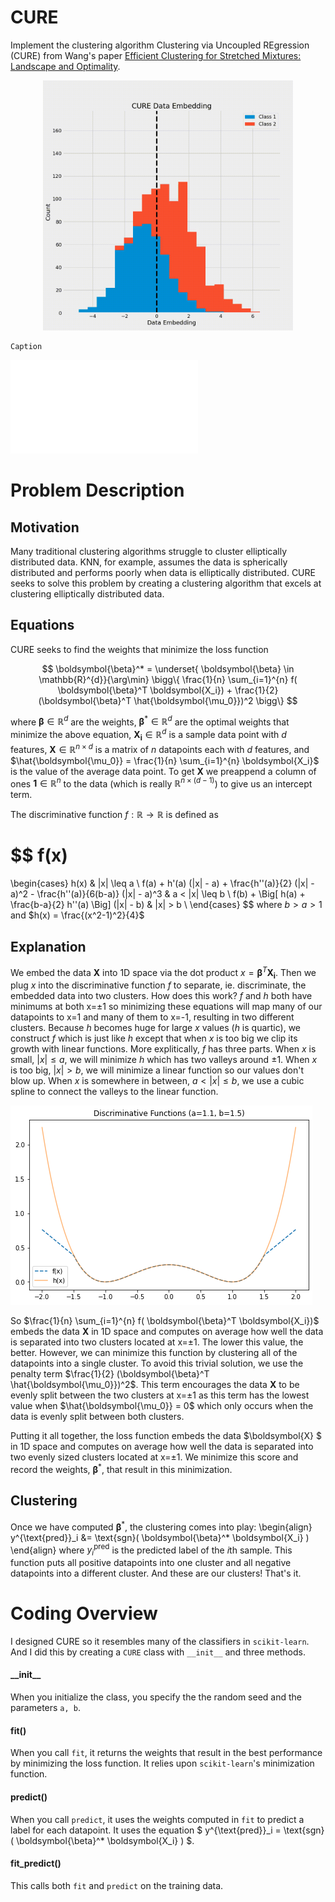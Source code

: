 # CURE
Implement the clustering algorithm Clustering via Uncoupled  REgression (CURE) from Wang's paper [Efficient Clustering for Stretched Mixtures: Landscape and Optimality](https://arxiv.org/abs/2003.09960).

<p align="center">
    <img src="/reports/figures/experiment1/cure_animation.gif" alt="GIF of CURE" width="400" height="400" />
    
    Caption
</p>


![](./reports/figures/experiment1/cure_animation.html)


# Problem Description

## Motivation
Many traditional clustering algorithms struggle to cluster elliptically distributed data. KNN, for example, assumes the data is spherically distributed and performs poorly when data is elliptically distributed. CURE seeks to solve this problem by creating a clustering algorithm that excels at clustering elliptically distributed data.

## Equations

CURE seeks to find the weights that minimize the loss function

$$
\boldsymbol{\beta}^* = 
    \underset{ \boldsymbol{\beta} \in \mathbb{R}^{d}}{\arg\min}
    \bigg\{ 
    \frac{1}{n} \sum_{i=1}^{n}
    f( \boldsymbol{\beta}^T \boldsymbol{X_i})
    +
    \frac{1}{2} (\boldsymbol{\beta}^T \hat{\boldsymbol{\mu_0}})^2
    \bigg\}
$$

where $\boldsymbol{\beta} \in \mathbb{R}^d$ are the weights, $\boldsymbol{\beta}^{*} \in \mathbb{R}^d$ are the optimal weights that minimize the above equation, $\boldsymbol{X_i} \in \mathbb{R}^d$ is a sample data point with $d$ features, $\boldsymbol{X} \in \mathbb{R}^{n \times d}$ is a matrix of $n$ datapoints each with $d$ features, and $\hat{\boldsymbol{\mu_0}} = \frac{1}{n} \sum_{i=1}^{n} \boldsymbol{X_i}$ is the value of the average data point. To get $\boldsymbol{X}$ we preappend a column of ones $\boldsymbol{1} \in \mathbb{R}^n$ to the data (which is really $\mathbb{R}^{n \times (d - 1)}$) to give us an intercept term. 

The discriminative function $f : \mathbb{R} \rightarrow \mathbb{R}$ is defined as


$$
f(x)
=
\begin{cases}
        h(x)
        & 
        |x| \leq a 
        \\
        f(a) + h'(a) (|x| - a) 
        + \frac{h''(a)}{2} (|x| - a)^2 
        - \frac{h''(a)}{6(b-a)} (|x| - a)^3
        & 
        a < |x| \leq b 
        \\
        f(b) 
        + \Big[ h(a) + \frac{b-a}{2} h''(a) \Big] (|x| - b)
        & 
        |x| > b
        \\
    \end{cases}
$$
where $b > a > 1$ and $h(x) = \frac{(x^2-1)^2}{4}$

## Explanation

We embed the data $\boldsymbol{X}$ into 1D space via the dot product $x = \boldsymbol{\beta}^T \boldsymbol{X_i}$. Then we plug $x$ into the discriminative function $f$ to separate, ie. discriminate, the embedded data into two clusters. How does this work? $f$ and $h$ both have minimums at both x=±1 so minimizing these equations will map many of our datapoints to x=1 and many of them to x=-1, resulting in two different clusters. Because $h$ becomes huge for large $x$ values ($h$ is quartic), we construct $f$ which is just like $h$ except that when $x$ is too big we clip its growth with linear functions. More explitically, $f$ has three parts. When $x$ is small, $|x| \leq a$, we will minimize $h$ which has two valleys around ±1. When $x$ is too big, $|x| > b$, we will minimize a linear function so our values don't blow up. When $x$ is somewhere in between, $a < |x| \leq b$, we use a cubic spline to connect the valleys to the linear function.

![Discriminate functions](/reports/figures/discriminant.png)

So $\frac{1}{n} \sum_{i=1}^{n} f( \boldsymbol{\beta}^T \boldsymbol{X_i})$ embeds the data $\boldsymbol{X}$ in 1D space and computes on average how well the data is separated into two clusters located at x=±1. The lower this value, the better. However, we can minimize this function by clustering all of the datapoints into a single cluster. To avoid this trivial solution, we use the penalty term $\frac{1}{2} (\boldsymbol{\beta}^T \hat{\boldsymbol{\mu_0}})^2$. This term encourages the data $\boldsymbol{X}$ to be evenly split between the two clusters at x=±1 as this term has the lowest value when $\hat{\boldsymbol{\mu_0}} = 0$ which only occurs when the data is evenly split between both clusters. 

Putting it all together, the loss function embeds the data $\boldsymbol{X} $ in 1D space and computes on average how well the data is separated into two evenly sized clusters located at x=±1. We minimize this score and record the weights, $\boldsymbol{\beta}^*$, that result in this minimization.

## Clustering
Once we have computed $\boldsymbol{\beta}^*$, the clustering comes into play:
\begin{align}
    y^{\text{pred}}_i
    &= 
    \text{sgn}( \boldsymbol{\beta}^* \boldsymbol{X_i} ) 
\end{align}
where $y^{\text{pred}}_i$ is the predicted label of the $i$th sample. This function puts all positive datapoints into one cluster and all negative datapoints into a different cluster. And these are our clusters! That's it.

# Coding Overview

I designed CURE so it resembles many of the classifiers in `scikit-learn`. And I did this by creating a `CURE` class with `__init__` and three methods.

#### \_\_init__
When you initialize the class, you specify the the random seed and the parameters `a, b`.

#### fit()
When you call `fit`, it returns the weights that result in the best performance by minimizing the loss function. It relies upon `scikit-learn`'s minimization function.

#### predict()
When you call `predict`, it uses the weights computed in `fit` to predict a label for each datapoint. It uses the equation
$ y^{\text{pred}}_i = \text{sgn}( \boldsymbol{\beta}^* \boldsymbol{X_i} ) $.

#### fit_predict()
This calls both `fit` and `predict` on the training data.
